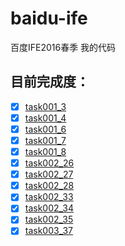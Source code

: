 # baidu-ife
百度IFE2016春季 我的代码

## 目前完成度：

+ [x] [task001_3](http://xxthink.com/baidu-ife/task/task001/task001_3/index.html)
+ [x] [task001_4](http://xxthink.com/baidu-ife/task/task001/task001_4/index.html)
+ [x] [task001_6](http://xxthink.com/baidu-ife/task/task001/task001_6/index.html)
+ [x] [task001_7](http://xxthink.com/baidu-ife/task/task001/task001_7/index.html)
+ [x] [task001_8](http://xxthink.com/baidu-ife/task/task001/task001_8/index.html)
+ [x] [task002_26](http://xxthink.com/baidu-ife/task/task002/task002_26/index.html)
+ [x] [task002_27](http://xxthink.com/baidu-ife/task/task002/task002_27/index.html)
+ [x] [task002_28](http://xxthink.com/baidu-ife/task/task002/task002_28/index.html)
+ [x] [task002_33](http://xxthink.com/baidu-ife/task/task002/task002_33/index.html)
+ [x] [task002_34](http://xxthink.com/baidu-ife/task/task002/task002_34/index.html)
+ [x] [task002_35](http://xxthink.com/baidu-ife/task/task002/task002_35/index.html)
+ [x] [task003_37](http://xxthink.com/baidu-ife/task/task002/task003_37/index.html)
